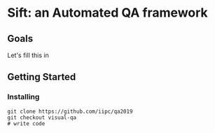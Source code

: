 # Sift: an Automated QA framework # 


## Goals

Let's fill this in


## Getting Started

### Installing

```
git clone https://github.com/iipc/qa2019 
git checkout visual-qa
# write code
```
